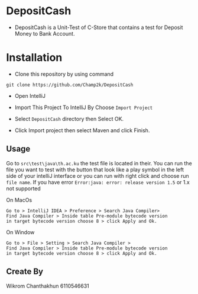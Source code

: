 # DepositCash
* DepositCash is a Unit-Test of C-Store that contains a test for Deposit Money to Bank Account.

# Installation
* Clone this repository by using command

``` 
git clone https://github.com/Champ2k/DepositCash
```

* Open IntelliJ

* Import This Project To IntelliJ By Choose 
``` Import Project ```

* Select ```DepositCash``` directory then Select OK.

* Click Import project then select Maven and click Finish.

## Usage

Go to ```src\test\java\th.ac.ku``` the test file is located in their.
You can run the file you want to test with the button that look like a play symbol
in the left side of your intelliJ interface or you can run with right click and choose run ```file name```.
If you have error ```Error:java: error: release version 1.5``` or 1.x not supported

On MacOs
``` 
Go to > IntelliJ IDEA > Preference > Search Java Compiler> 
Find Java Compiler > Inside table Pre-module bytecode version 
in target bytecode version choose 8 > click Apply and Ok. 
```
On Window
```
Go to > File > Setting > Search Java Compiler > 
Find Java Compiler > Inside table Pre-module bytecode version 
in target bytecode version choose 8 > click Apply and Ok. 
```

## Create By
Wikrom Chanthakhun 6110546631